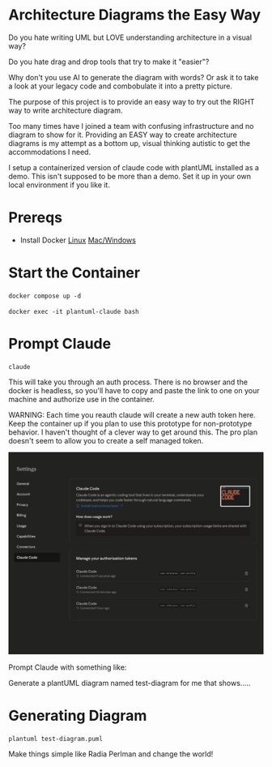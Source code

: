 # Architecture Diagrams the Easy Way

Do you hate writing UML but LOVE understanding architecture in a visual way?

Do you hate drag and drop tools that try to make it "easier"?

Why don't you use AI to generate the diagram with words?  Or ask it to take a look at your legacy code and combobulate it into a pretty picture.

The purpose of this project is to provide an easy way to try out the RIGHT way to write architecture diagram.

Too many times have I joined a team with confusing infrastructure and no diagram to show for it.  Providing an EASY way to create architecture diagrams is my attempt as a bottom up, visual thinking autistic to get the accommodations I need.

I setup a containerized version of claude code with plantUML installed as a demo.  This isn't supposed to be more than a demo.  Set it up in your own local environment if you like it.

# Prereqs

- Install Docker 
    [Linux](https://docs.docker.com/engine/install/)
    [Mac/Windows](https://docs.docker.com/desktop/)

# Start the Container

`docker compose up -d`

`docker exec -it plantuml-claude bash`

# Prompt Claude

`claude`

This will take you through an auth process.  There is no browser and the docker is headless, so you'll have to copy and paste the link to one on your machine and authorize use in the container.

WARNING: Each time you reauth claude will create a new auth token here.  Keep the container up if you plan to use this prototype for non-prototype behavior.  I haven't thought of a clever way to get around this.  The pro plan doesn't seem to allow you to create a self managed token.

![Auth Token Explosion](img/auth-token-explosion.png "Token Per New Spinup")

Prompt Claude with something like:

Generate a plantUML diagram named test-diagram for me that shows.....

# Generating Diagram

`plantuml test-diagram.puml`

Make things simple like Radia Perlman and change the world!
